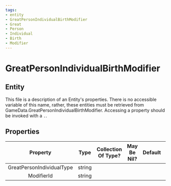 ```yaml
---
tags:
- entity
- GreatPersonIndividualBirthModifier
- Great
- Person
- Individual
- Birth
- Modifier
---
```

# GreatPersonIndividualBirthModifier
## Entity
This file is a description of an Entity's properties. There is no accessible variable of this name, rather, these entities must be retrieved from GameData.GreatPersonIndividualBirthModifier. Accessing a property should be invoked with a `.`.
## Properties
|	Property	|	Type	|	Collection Of Type?	|	May Be Nil?	|	Default	|	References	|	Key	|	Notes	|
|	:-:	|	:-:	|	:-:	|	:-:	|	:-:	|	:-:	|	:-:	|	-:	|
|	GreatPersonIndividualType	|	string	|		|		|		|	[[GreatPersonIndividual]].GreatPersonIndividualType	|		|	|
|	ModifierId	|	string	|		|		|		|		|		|	|
